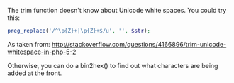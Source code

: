 The trim function doesn't know about Unicode white spaces. You could try this:
```php
preg_replace('/^\p{Z}+|\p{Z}+$/u', '', $str);
```
As taken from: http://stackoverflow.com/questions/4166896/trim-unicode-whitespace-in-php-5-2

Otherwise, you can do a bin2hex() to find out what characters are being added at the front.
